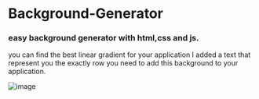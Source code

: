 # Background-Generator
### easy background generator with html,css and js.

you can find the best linear gradient for your application
I added a text that represent you the exactly row you need 
to add this background to your application. 

![image](https://user-images.githubusercontent.com/97661343/204167190-08ec93cd-13e1-46f6-9c62-e3da7b16a1a3.png)


